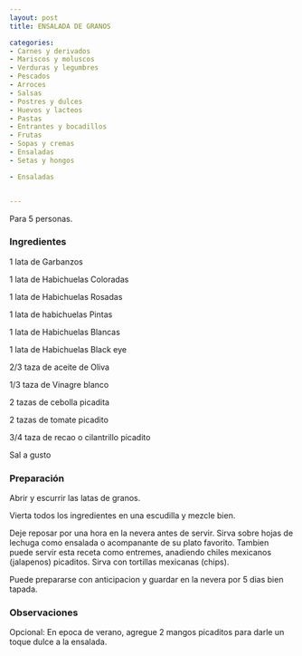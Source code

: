 ```yaml
---
layout: post
title: ENSALADA DE GRANOS

categories:
- Carnes y derivados
- Mariscos y moluscos
- Verduras y legumbres
- Pescados
- Arroces
- Salsas
- Postres y dulces
- Huevos y lacteos
- Pastas
- Entrantes y bocadillos
- Frutas
- Sopas y cremas
- Ensaladas
- Setas y hongos

- Ensaladas


---
```


Para 5 personas.

<h3>Ingredientes</h3>

1 lata de Garbanzos

1 lata de Habichuelas Coloradas

1 lata de Habichuelas Rosadas

1 lata de habichuelas Pintas

1 lata de Habichuelas Blancas

1 lata de Habichuelas Black eye

2/3 taza de aceite de Oliva

1/3 taza de Vinagre blanco

2 tazas de cebolla picadita

2 tazas de tomate picadito

3/4 taza de recao o cilantrillo picadito

Sal a gusto

<h3>Preparación</h3>

Abrir y escurrir las latas de granos.

Vierta todos los ingredientes en una escudilla y mezcle bien.

Deje reposar por una hora en la nevera antes de servir. Sirva sobre hojas de lechuga como ensalada o acompanante de su plato favorito. Tambien puede servir esta receta como entremes, anadiendo chiles mexicanos (jalapenos) picaditos. Sirva con tortillas mexicanas (chips).

Puede prepararse con anticipacion y guardar en la nevera por 5 dias bien tapada.

<h3>Observaciones</h3>

Opcional: En epoca de verano, agregue 2 mangos picaditos para darle un toque dulce a la ensalada.


